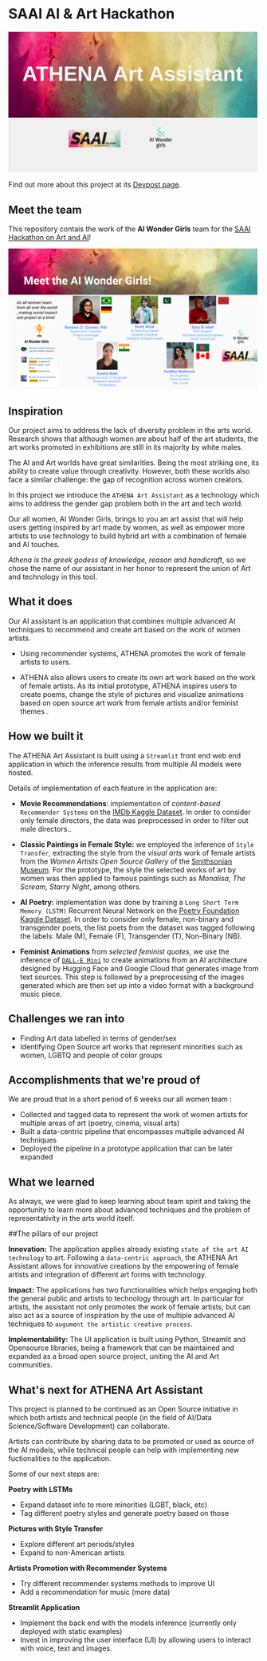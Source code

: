 # SAAI AI & Art Hackathon

<img src="figures/athena.png" width="500">


Find out more about this project at its [Devpost page](https://devpost.com/software/track-1-challenge-5-medical-imaging-communication-tools?ref_content=my-projects-tab&ref_feature=my_projects).

## Meet the team

This repository contais the work of the **AI Wonder Girls** team for the [SAAI Hackathon on Art and AI](https://saai.devpost.com/)! 

<img src="figures/team.png" width="500">

## Inspiration 
Our project aims to address the lack of diversity problem in the arts world. Research shows that although women are about half of the art students, the art works promoted in exhibitions are still in its majority by white males.

The AI and Art worlds have great similarities. Being the most striking one, its ability to create value through creativity. However, both these worlds also face a similar challenge: the gap of recognition across women creators.

In this project we introduce the `ATHENA Art Assistant` as a technology which aims to address the gender gap problem both in the art and tech world.

Our all women, AI Wonder Girls, brings to you an art assist that will help users getting inspired by art made by women, as well as empower more artists to use technology to build hybrid art with a combination of female and AI touches.

*Athena is the greek godess of knowledge, reason and handicraft*, so we chose the name of our assistant in her honor to represent the union of Art and technology in this tool.

## What it does
Our AI assistant is an application that combines multiple advanced AI techniques to recommend and create art based on the work of women artists. 

- Using recommender systems, ATHENA promotes the work of female artists to users.

- ATHENA also allows users to create its own art work based on the work of female artists. As its initial prototype, ATHENA inspires users to create poems, change the style of pictures and visualize animations based on open source art work from female artists and/or feminist themes . 

## How we built it
The ATHENA Art Assistant is built using a `Streamlit` front end web end application in which the inference results from multiple AI models were hosted. 

Details of implementation of each feature in the application are:
- **Movie Recommendations**:  implementation of _content-based_ `Recommender Systems` on the [IMDb Kaggle Dataset](https://www.kaggle.com/stefanoleone992/imdb-extensive-dataset). In order to consider only female directors, the data was preprocessed in order to filter out male directors..
   
- **Classic Paintings in Female Style:** we employed the inference of `Style Transfer`, extracting the style from the _visual arts_ work of female artists from the _Women Artists Open Source Gallery_ of the [Smithsonian Museum](https://www.si.edu/spotlight/women-artists). For the prototype, the style the selected works of art by women was then applied to famous paintings such as _Monalisa, The Scream, Starry Night_, among others. 
   
- **AI Poetry:** implementation was done by training a `Long Short Term Memory (LSTM)` Recurrent Neural Network on the [Poetry Foundation Kaggle Dataset](https://www.kaggle.com/tgdivy/poetry-foundation-poems). In order to consider only female, non-binary and transgender poets, the list poets from the dataset was tagged following the labels: Male (M), Female (F), Transgender (T), Non-Binary (NB).
  
- **Feminist Animations** from _selected feminist quotes_, we use the inference of  [`DALL-E Mini`](https://openai.com/blog/dall-e/) to create animations from an AI architecture designed by Hugging Face and Google Cloud that generates image from text sources. This step is followed by a preprocessing of the images generated which are then set up into a video format with a background music piece. 

## Challenges we ran into
- Finding Art data labelled in terms of gender/sex
- Identifying Open Source art works that represent minorities such as women, LGBTQ and people of color groups

## Accomplishments that we're proud of
We are proud that in a short period of 6 weeks our all women team :
- Collected and tagged data to represent the work of women artists for multiple areas of art (poetry, cinema, visual arts)
- Built a data-centric pipeline that encompasses multiple advanced AI techniques
- Deployed the pipeline in a prototype application that can be later expanded 

## What we learned
As always, we were glad to keep learning about team spirit and taking the opportunity to learn more about advanced techniques and the problem of representativity in the arts world itself. 


##The pillars of our project

**Innovation:** The application applies already existing `state of the art AI technology` to art. Following a `data-centric approach`, the ATHENA Art Assistant allows for innovative creations by the empowering of female artists and integration of different art forms with technology.

**Impact:** The applications has two functionalities which helps engaging both the general public and artists to technology through art. In particular for artists, the assistant not only promotes the work of female artists, but can also act as a source of inspiration by the use of multiple advanced AI techniques to `augument the artistic creative process`.

**Implementability:** The UI application is built using Python, Streamlit and Opensource libraries, being  a framework that can be maintained and expanded as a broad open source project, uniting the AI and Art communities.

## What's next for ATHENA Art Assistant

This project is planned to be continued as an Open Source initiative in which both artists and technical people (in the field of AI/Data Science/Software Development) can collaborate.

Artists can contribute by sharing data to be promoted or used as source of the AI models, while technical people can help with implementing new fuctionalities to the application. 

Some of our next steps are:

**Poetry with LSTMs**
- Expand dataset info to more minorities (LGBT, black, etc)
- Tag different poetry styles and generate poetry based on those

**Pictures with Style Transfer** 
- Explore different art periods/styles
- Expand to non-American artists 

**Artists Promotion with Recommender Systems**
- Try different recommender systems methods to improve UI
- Add a recommendation for music (more data)

**Streamlit Application** 
- Implement the back end with the models inference (currently only deployed with static examples)
- Invest in improving the user interface (UI) by allowing users to interact with voice, text and images.
